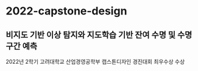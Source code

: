 # 2022-capstone-design
## 비지도 기반 이상 탐지와 지도학습 기반 잔여 수명 및 수명 구간 예측  

2022년 2학기 고려대학교 산업경영공학부 캡스톤디자인 경진대회 최우수상 수상  
